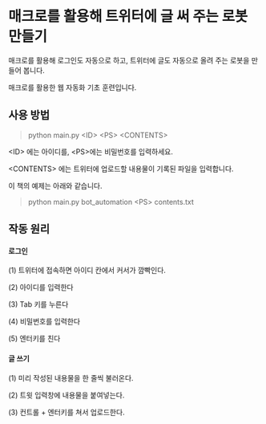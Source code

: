# 매크로를 활용해 트위터에 글 써 주는 로봇 만들기

매크로를 활용해 로그인도 자동으로 하고, 트위터에 글도 자동으로 올려 주는 로봇을 만들어 봅니다. 

매크로를 활용한 웹 자동화 기초 훈련입니다.

## 사용 방법
> python main.py <ID\> <PS\> <CONTENTS\> 

 <ID\> 에는 아이디를, <PS\>에는 비밀번호를 입력하세요.
 
 <CONTENTS\> 에는 트위터에 업로드할 내용물이 기록된 파일을 입력합니다.
 
 이 책의 예제는 아래와 같습니다.
 
 > python main.py bot_automation <PS\> contents.txt 

## 작동 원리
#### 로그인
(1) 트위터에 접속하면 아이디 칸에서 커서가 깜빡인다.

(2) 아이디를 입력한다

(3) Tab 키를 누른다

(4) 비밀번호를 입력한다

(5) 엔터키를 친다

#### 글 쓰기
(1) 미리 작성된 내용물을 한 줄씩 불러온다.

(2) 트윗 입력창에 내용물을 붙여넣는다.

(3) 컨트롤 + 엔터키를 쳐서 업로드한다.
